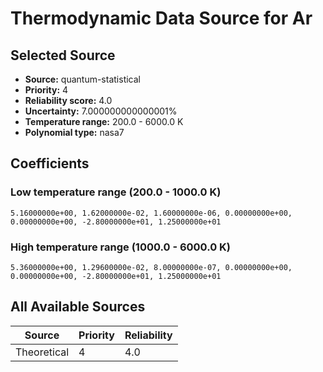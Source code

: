 # Thermodynamic Data Source for Ar

## Selected Source
- **Source:** quantum-statistical
- **Priority:** 4
- **Reliability score:** 4.0
- **Uncertainty:** 7.000000000000001%
- **Temperature range:** 200.0 - 6000.0 K
- **Polynomial type:** nasa7

## Coefficients
### Low temperature range (200.0 - 1000.0 K)
```
5.16000000e+00, 1.62000000e-02, 1.60000000e-06, 0.00000000e+00, 0.00000000e+00, -2.80000000e+01, 1.25000000e+01
```

### High temperature range (1000.0 - 6000.0 K)
```
5.36000000e+00, 1.29600000e-02, 8.00000000e-07, 0.00000000e+00, 0.00000000e+00, -2.80000000e+01, 1.25000000e+01
```

## All Available Sources
| Source | Priority | Reliability |
|--------|----------|-------------|
| Theoretical | 4 | 4.0 |
